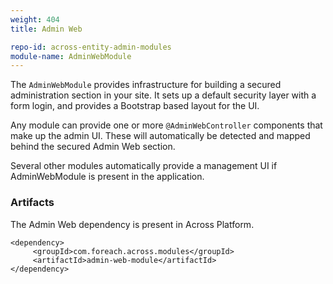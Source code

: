 ```yaml
---
weight: 404
title: Admin Web

repo-id: across-entity-admin-modules
module-name: AdminWebModule
---
```


The `AdminWebModule` provides infrastructure for building a secured
administration section in your site. It sets up a default security layer
with a form login, and provides a Bootstrap based layout for the UI.

<!--more-->

Any module can provide one or more `@AdminWebController` components that
make up the admin UI. These will automatically be detected and mapped
behind the secured Admin Web section.

Several other modules automatically provide a management UI if
AdminWebModule is present in the application.

### Artifacts

The Admin Web dependency is present in Across Platform.

    <dependency>
         <groupId>com.foreach.across.modules</groupId>
         <artifactId>admin-web-module</artifactId>
    </dependency>
